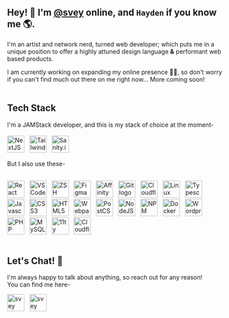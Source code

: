 ## Hey! 👋 I'm [@svey](https://svey.xyz) online, and `Hayden` if you know me 🌎.

I'm an artist and network nerd, turned web developer; which puts me in a unique position to offer a highly attuned design language **&** performant web based products.

I am currently working on expanding my online presence 🧑‍💻, so don't worry if you can't find much out there on me right now... More coming soon!
<br><br>
## Tech Stack

I'm a JAMStack developer, and this is my stack of choice at the moment-
<br><br>
<a href="https://nextjs.org"><img src="../assets/ToolLogos/NextJS-logo.png" alt="NextJS logo" height="40px"/></a>
&nbsp;
<a href="https://tailwindcss.com/"><img src="../assets/ToolLogos/TailwindCSS-logo.png" alt="TailwindCSS logo" height="40px"/></a>
&nbsp;
<a href="https://www.sanity.io/"><img src="../assets/ToolLogos/sanity-io-logo.webp" alt="Sanity.io logo" height="40px"/></a>

But I also use these-
<br><br>

<a href="https://react.dev"><img src="../assets/ToolLogos/React-logo.png" alt="React logo" height="40px"/></a>
&nbsp;
<a href="https://code.visualstudio.com/"><img src="../assets/ToolLogos/VSCode-logo.png" alt="VSCode logo" height="40px"/></a>
&nbsp;
<a href="https://www.zsh.org/"><img src="../assets/ToolLogos/zsh-logo.jpeg" alt="ZSH logo" height="40px"/></a>
&nbsp;
<a href="https://www.figma.com"><img src="../assets/ToolLogos/figma-logo.png" alt="Figma logo" height="40px"/></a>
&nbsp;
<a href="https://affinity.serif.com/en-us/designer/"><img src="../assets/ToolLogos/affinity-designer-logo.png" alt="Affinity Designer logo" height="40px"/></a>
&nbsp;
<a href="https://git-scm.com/"><img src="../assets/ToolLogos/git-logo.png" alt="Git logo" height="40px"/></a>
&nbsp;
<a href="https://developers.cloudflare.com/"><img src="../assets/ToolLogos/cloudflare-logo.png" alt="Cloudflare logo" height="40px"/></a>
&nbsp;
<a href="https://linux.org/"><img src="../assets/ToolLogos/linux-logo.png" alt="Linux logo" height="40px"/></a>
&nbsp;
<a href="https://www.typescriptlang.org/"><img src="../assets/ToolLogos/typescript-logo.png" alt="Typescript logo" height="40px"/></a>
&nbsp;
<a href="https://developer.mozilla.org/en-US/docs/Web/JavaScript"><img src="../assets/ToolLogos/javascript-logo.png" alt="Javascript logo" height="40px"/></a>
&nbsp;
<a href="https://developer.mozilla.org/en-US/docs/Web/CSS"><img src="../assets/ToolLogos/css-logo.png" alt="CSS3 logo" height="40px"/></a>
&nbsp;
<a href="https://developer.mozilla.org/en-US/docs/Glossary/HTML5"><img src="../assets/ToolLogos/HTML5-logo.png" alt="HTML5 logo" height="40px"/></a>
&nbsp;
<a href="https://webpack.js.org/"><img src="../assets/ToolLogos/webpack-logo.png" alt="Webpack logo" height="40px"/></a>
&nbsp;
<a href="https://postcss.org/"><img src="../assets/ToolLogos/PostCSS-Logo.png" alt="PostCSS logo" height="40px"/></a>
&nbsp;
<a href="https://nodejs.org/"><img src="../assets/ToolLogos/NodeJS-logo.png" alt="NodeJS logo" height="40px"/></a>
&nbsp;
<a href="https://www.npmjs.com/"><img src="../assets/ToolLogos/NPM-logo.png" alt="NPM logo" height="40px"/></a>
&nbsp;
<a href="https://www.docker.com/"><img src="../assets/ToolLogos/Docker-logo.png" alt="Docker logo" height="40px"/></a>
&nbsp;
<a href="https://www.wordpress.org/"><img src="../assets/ToolLogos/Wordpress-logo.png" alt="Wordpress logo" height="40px"/></a>
&nbsp;
<a href="https://www.php.net/"><img src="../assets/ToolLogos/PHP-logo.png" alt="PHP logo" height="40px"/></a>
&nbsp;
<a href="https://www.mysql.com/"><img src="../assets/ToolLogos/MySQL-Logo.png" alt="MySQL logo" height="40px"/></a>
&nbsp;
<a href="https://www.11ty.dev/"><img src="../assets/ToolLogos/11ty-logo.png" alt="11ty logo" height="40px"/></a>
&nbsp;
<a href="https://workers.cloudflare.com/"><img src="../assets/ToolLogos/cloudflare-workers-logo.png" alt="Cloudflare Workers logo" height="40px"/></a>
&nbsp;
<br><br>

## Let's Chat! 🙊

I'm always happy to talk about anything, so reach out for any reason!
<br> You can find me here-

<a href="https://svey.xyz/"><img src="../assets/ConnectLogos/xyz-clear.png" alt="svey website logo" height="40px"/></a>
&nbsp;
<a href="mailto:x@svey.xyz"><img src="../assets/ConnectLogos/flowermail.gif" alt="svey website logo" height="40px" width="40px"/></a>
&nbsp;




<!--
**svey-xyz/svey-xyz** is a ✨ _special_ ✨ repository because its `README.md` (this file) appears on your GitHub profile.

Here are some ideas to get you started:

- 🔭 I’m currently working on ...
- 🌱 I’m currently learning ...
- 👯 I’m looking to collaborate on ...
- 🤔 I’m looking for help with ...
- 💬 Ask me about ...
- 📫 How to reach me: ...
- 😄 Pronouns: ...
- ⚡ Fun fact: ...
-->
